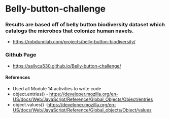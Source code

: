 # Belly-button-challenge
### Results are based off of belly button biodiversity dataset which catalogs the microbes that colonize human navels.
* https://robdunnlab.com/projects/belly-button-biodiversity/ 

### Github Page
* https://sallyca530.github.io/Belly-button-challenge/ 

#### References
* Used all Module 14 activities to write code
* object.entries() - https://developer.mozilla.org/en-US/docs/Web/JavaScript/Reference/Global_Objects/Object/entries
* object.values() -https://developer.mozilla.org/en-US/docs/Web/JavaScript/Reference/Global_objects/Object/values